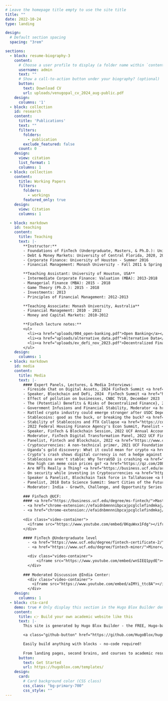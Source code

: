 ```yaml
---
# Leave the homepage title empty to use the site title
title: ""
date: 2022-10-24
type: landing

design:
  # Default section spacing
  spacing: "3rem"

sections:
  - block: resume-biography-3
    content:
      # Choose a user profile to display (a folder name within `content/authors/`)
      username: admin
      text: ""
      # Show a call-to-action button under your biography? (optional)
      button:
        text: Download CV
        url: uploads/venugopal_cv_2024_aug-public.pdf
    design:
      columns: '1'
  - block: collection
    id: research
    content:
      title: 'Publications'
      text: ""
      filters:
        folders:
          - publication
        exclude_featured: false
      count: 0    
    design:
      view: citation
      list_format: 1
      columns: 1  
  - block: collection
    content:
      title: Working Papers
      filters:
        folders:
          - workings
        featured_only: true
    design:
      view: Citation
      columns: 1

  - block: markdown
    id: teaching
    content:
      title: Teaching
      text: |-
        **Instructor:**
        - Foundations of FinTech (Undergraduate, Masters, & Ph.D.): University of Central Florida, 2019-
        - Debt & Money Markets: University of Central Florida, 2020, 2022, 2024
        - Corporate Finance: University of Houston - Summer 2016
        - Financial Management: Monash University - Fall 2011 & Spring 2012

        **Teaching Assistant: University of Houston, USA**
        - Intermediate Corporate Finance: Valuation (MBA): 2013-2018 
        - Managerial Finance (MBA): 2015 - 2018
        - Game Theory (Ph.D.): 2015 - 2018
        - Investments: 2013
        - Principles of Financial Management: 2012-2013

        **Teaching Associate: Monash University, Australia​**
        - Financial Management: 2010 - 2012
        - Money and Capital Markets: 2010-2012

        **FinTech lecture notes:**
        <ul>
          <li><a href="uploads/004_open-banking.pdf">Open Banking</a></li>
          <li><a href="uploads/alternative_data.pdf">Alternative Data</a></li>
          <li><a href="uploads/ev_defi_nov_2023.pdf">Decentralized Finance @UCF Dean's Speaker Series</a></li>
        </ul>
    design:      
      columns: 1
  - block: markdown
    id: media
    content:
      title: Media
      text: |-
        #### Expert Panels, Lectures, & Media Interviews:
        - Fireside Chat on Digital Assets, 2024 FinTech Summit <a href="https://business.ucf.edu/fintech-summit/">[UCF]</a>
        - Speaker, Blockchain and DeFi, 2024  FinTech Summit <a href="https://business.ucf.edu/fintech-summit/">[UCF]</a>
        - Effect of pollution on businesses, CNBC TV18, December 2023
        - The (Potential) Benefits & Risks of Decentralized Finance}, 2023 Dean's Speaker Series <a href="https://eshwarvenugopal.weebly.com/teaching.html">[UCF]</a>
        - Government Infusions and Financial Stability, Moderator <a href="https://sciences.ucf.edu/news/india-center-webinar-financial-stability/">[India Center]</a>
        - Rattled crypto industry could emerge stronger after USDC Depeg <a href="https://cointelegraph.com/news/rattled-crypto-industry-could-emerge-stronger-after-usdc-depeg">[Cointelegraph]</a>
        - Stablecoins: good as the buck, or breaking the buck? <a href="https://www.risk.net/investing/risk-management/7955944/stablecoins-good-as-the-buck-or-breaking-the-buck">[Risk.net]</a>
        - Stability of Stablecoins and FTX Collapse <a href="https://cointelegraph.com/news/how-stable-are-stablecoins-in-the-ftx-crypto-market-contagion">[Cointelegraph]</a>
        - 2022 Federal Housing Finance Agency's Econ Summit, Panelist <a href="https://www.fhfa.gov/Media/Documents/FHFA-Econ-Summit-Agenda-Fall-2022.pdf">[FHFA]</a>
        - Speaker, FinTech & Blockchain Session, 2022 UCF Annual Accounting Conference <a href="https://business.ucf.edu/wp-content/uploads/sites/4/2022/05/Final_0505_2022-UCF-Accounting-Conference-Schedule_Rm_Assigns.pdf">[UCF]</a>
        - Moderator, FinTech Digital Transformation Panel, 2022 UCF FinTech Summit <a href="https://business.ucf.edu/fintech-summit-2022/">[UCF]</a>
        - Panelist, Fintech and Blockchain, 2022 <a href="https://www.cecs.ucf.edu/utvs/2022-presenters/">[UTVS]</a>
        - Cryptocurrencies: A non-technical primer, 2021 UCF Foundation 
        - Uganda’s gold discovery: What it could mean for crypto <a href="https://cointelegraph.com/news/uganda-s-gold-discovery-what-it-could-mean-for-crypto">[Cointelegraph]</a>
        - Crypto’s crash shows digital currency is not a hedge against inflation <a href="https://qz.com/2116509/crypto-isnt-a-safe-haven-during-high-inflation/">[Quartz]</a>
        - Stablecoins aren't stable: Why TerraUSD is crashing <a href="https://qz.com/2165213/stablecoins-arent-stable-why-terra-is-crashing/">[Quartz]</a>
        - How high can meme coin prices go? <a href="https://qz.com/2080561/how-high-can-dogecoin-and-shiba-inu-coin-go/">[Quartz]</a>
        - Are NFTs Really a Thing? <a href="https://business.ucf.edu/are-nfts-really-a-thing/">[Podcast]</a>
        - On security while investing in Cryptocurrencies <a href="https://www.mynews13.com/fl/orlando/news/2021/04/24/consumers-are-on-their-own-in-the-world-of-cryptocurrency#">[News 13]</a>
        - Speaker & Panelist, Blockchain Task force in Tallahassee <a href="https://eshwarvenugopal.weebly.com/uploads/5/9/1/6/59166679/ucf-blockchain-taskforce-dec2019-v4_macro.pdf">[Presentation]</a> <a href="https://thefloridachannel.org/videos/12-13-19-florida-blockchain-task-force/">[Video]</a>
        - Panelist, 2018 Data Science Summit: Smart Cities of the Future
        - Moderator: India - Growth, Challenge, and Opportunity Series  
        
        ### FinTech @UCF:
        #### <a href="https://business.ucf.edu/degree/ms-fintech/">Master of Science in FinTech</a>
        - <a href="chrome-extension://efaidnbmnnnibpcajpcglclefindmkaj/https://business.ucf.edu/wp-content/uploads/sites/4/2022/03/PRINT-AGENDA-FinTech-Summit_22.pdf">​FinTech Summit 2022</a> <a href="https://www.flickr.com/photos/ucfbusiness/albums/72177720297857935/">[Photos]</a>
        - <a href="chrome-extension://efaidnbmnnnibpcajpcglclefindmkaj/https://business.ucf.edu/wp-content/uploads/sites/4/2024/04/FinTech-Summit-2024-Agenda_Web.pdf">FinTech Summit 2024</a> <a href="https://www.flickr.com/photos/ucfbusiness/albums/72177720316076237/">[Photos]</a>
        
        <div class="video-container">
          <iframe src="https://www.youtube.com/embed/8KquWxx1Fdg"></iframe>
        </div>

        #### FinTech @Undergraduate level
          - <a href="https://www.ucf.edu/degree/fintech-certificate-2/">Certificate</a> 
          - <a href="https://www.ucf.edu/degree/fintech-minor/">Minor</a>  

          <div class="video-container">
              <iframe src="https://www.youtube.com/embed/wnSIEQ1pydE"></iframe>
          </div>
        
        ### Moderated Discussion @India Center:
          <div class="video-container">
            <iframe src="https://www.youtube.com/embed/aIMYi_ttc8A"></iframe>
          </div>    
    design:      
      columns: 1
  - block: cta-card
    demo: true # Only display this section in the Hugo Blox Builder demo site
    content:
      title: 👉 Build your own academic website like this
      text: |-
        This site is generated by Hugo Blox Builder - the FREE, Hugo-based open source website builder trusted by 250,000+ academics like you.

        <a class="github-button" href="https://github.com/HugoBlox/hugo-blox-builder" data-color-scheme="no-preference: light; light: light; dark: dark;" data-icon="octicon-star" data-size="large" data-show-count="true" aria-label="Star HugoBlox/hugo-blox-builder on GitHub">Star</a>

        Easily build anything with blocks - no-code required!
        
        From landing pages, second brains, and courses to academic resumés, conferences, and tech blogs.
      button:
        text: Get Started
        url: https://hugoblox.com/templates/
    design:
      card:
        # Card background color (CSS class)
        css_class: "bg-primary-700"
        css_style: ""
---
```

